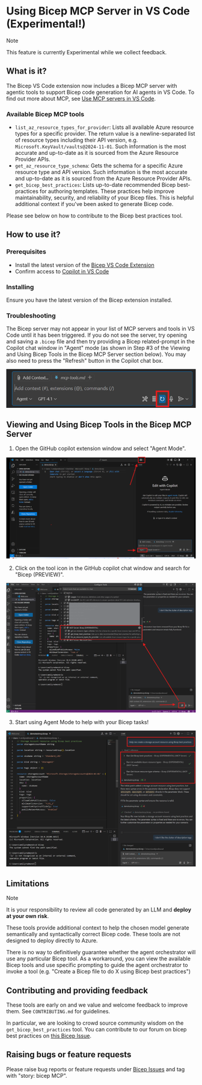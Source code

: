 # Using Bicep MCP Server in VS Code (Experimental!)

> [!NOTE]
> This feature is currently Experimental while we collect feedback.

## What is it?
The Bicep VS Code extension now includes a Bicep MCP server with agentic tools to support Bicep code generation for AI agents in VS Code. To find out more about MCP, see [Use MCP servers in VS Code](https://code.visualstudio.com/docs/copilot/chat/mcp-servers).

### Available Bicep MCP tools
- `list_az_resource_types_for_provider`: Lists all available Azure resource types for a specific provider. The return value is a newline-separated list of resource types including their API version, e.g. `Microsoft.KeyVault/vaults@2024-11-01`. Such information is the most accurate and up-to-date as it is sourced from the Azure Resource Provider APIs.
- `get_az_resource_type_schema`: Gets the schema for a specific Azure resource type and API version. Such information is the most accurate and up-to-date as it is sourced from the Azure Resource Provider APIs.
- `get_bicep_best_practices`:  Lists up-to-date recommended Bicep best-practices for authoring templates. These practices help improve maintainability, security, and reliability of your Bicep files. This is helpful additional context if you've been asked to generate Bicep code.

Please see below on how to contribute to the Bicep best practices tool.


## How to use it?
### Prerequisites
- Install the latest version of the [Bicep VS Code Extension](https://marketplace.visualstudio.com/items?itemName=ms-azuretools.vscode-bicep)
- Confirm access to [Copilot in VS Code](https://code.visualstudio.com/docs/copilot/overview)

### Installing
Ensure you have the latest version of the Bicep extension installed.

### Troubleshooting
The Bicep server may not appear in your list of MCP servers and tools in VS Code until it has been triggered. If you do not see the server, try opening and saving a `.bicep` file and then try providing a Bicep related-prompt in the Copilot chat window in "Agent" mode (as shown in Step #3 of the Viewing and Using Bicep Tools in the Bicep MCP Server section below). You may also need to press the "Refresh" button in the Copilot chat box.

![Refresh copilot tools](../images\refresh-mcp-tools.png)

## Viewing and Using Bicep Tools in the Bicep MCP Server
1. Open the GitHub copilot extension window and select "Agent Mode".

![Agent Mode Selection](../images/mcp-agent-mode.png)

2. Click on the tool icon in the GitHub copilot chat window and search for "Bicep (PREVIEW)".

![Bicep MCP Tool Selection](../images/mcp-tools-selection.png)

3. Start using Agent Mode to help with your Bicep tasks!

![Bicep MCP Usage Example](../images/use-agent-mode-with-bicep.png)

## Limitations
> [!NOTE]
> It is your responsibility to review all code generated by an LLM and **deploy at your own risk**.

These tools provide additional context to help the chosen model generate semantically and syntactically correct Bicep code. These tools are not designed to deploy directly to Azure.

There is no way to definitively guarantee whether the agent orchestrator will use any particular Bicep tool. As a workaround, you can view the available Bicep tools and use specific prompting to guide the agent orchestrator to invoke a tool (e.g. "Create a Bicep file to do X using Bicep best practices")

## Contributing and providing feedback
These tools are early on and we value and welcome feedback to improve them. See `CONTRIBUTING.md` for guidelines.

In particular, we are looking to crowd source community wisdom on the `get_bicep_best_practices` tool. You can contribute to our forum on bicep best practices on [this Bicep Issue](https://github.com/Azure/bicep/issues/17660).

## Raising bugs or feature requests
Please raise bug reports or feature requests under [Bicep Issues](https://github.com/Azure/bicep/issues) and tag with "story: bicep MCP".
